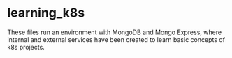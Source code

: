 # learning_k8s
These files run an environment with MongoDB and Mongo Express, where internal and external services have been created to learn basic concepts of k8s projects.
